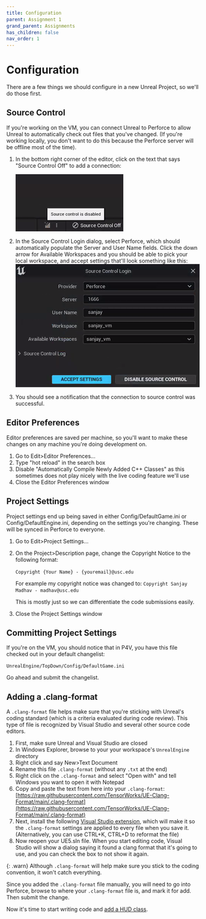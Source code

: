 ```yaml
---
title: Configuration
parent: Assignment 1
grand_parent: Assignments
has_children: false
nav_order: 1
---
```


# Configuration

There are a few things we should configure in a new Unreal Project, so we'll do those first.

## Source Control

If you're working on the VM, you can connect Unreal to Perforce to allow Unreal to automatically check out files that you've changed. (If you're working locally, you don't want to do this because the Perforce server will be offline most of the time).

1. In the bottom right corner of the editor, click on the text that says "Source Control Off" to add a connection:

   ![Source Control Off](images/01/source-control1.png)
2. In the Source Control Login dialog, select Perforce, which should automatically populate the Server and User Name fields. Click the down arrow for Available Workspaces and you should be able to pick your local workspace, and accept settings that'll look something like this:
   ![Source Control Login](images/01/source-control2.png)
3. You should see a notification that the connection to source control was successful.

## Editor Preferences

Editor preferences are saved per machine, so you'll want to make these changes on any machine you're doing development on.

1. Go to Edit>Editor Preferences...
2. Type "hot reload" in the search box
3. Disable "Automatically Compile Newly Added C++ Classes" as this sometimes does not play nicely with the live coding feature we'll use
6. Close the Editor Preferences window

## Project Settings

Project settings end up being saved in either Config/DefaultGame.ini or Config/DefaultEngine.ini, depending on the settings you're changing. These will be synced in Perforce to everyone.

1. Go to Edit>Project Settings...
2. On the Project>Description page, change the Copyright Notice to the following format:
   
   `Copyright {Your Name} - {youremail}@usc.edu`
   
   For example my copyright notice was changed to:
   `Copyright Sanjay Madhav - madhav@usc.edu`
   
   This is mostly just so we can differentiate the code submissions easily.
3. Close the Project Settings window

## Committing Project Settings

If you're on the VM, you should notice that in P4V, you have this file checked out in your default changelist:

```
UnrealEngine/TopDown/Config/DefaultGame.ini
```

Go ahead and submit the changelist.

## Adding a .clang-format

A `.clang-format` file helps make sure that you're sticking with Unreal's coding standard (which is a criteria evaluated during code review). This type of file is recognized by Visual Studio and several other source code editors.

1. First, make sure Unreal and Visual Studio are closed
2. In Windows Explorer, browse to your your workspace's `UnrealEngine` directory
3. Right click and say New>Text Document
4. Rename this file `.clang-format` (without any `.txt` at the end)
5. Right click on the `.clang-format` and select "Open with" and tell Windows you want to open it with Notepad
6. Copy and paste the text from here into your `.clang-format`: [https://raw.githubusercontent.com/TensorWorks/UE-Clang-Format/main/.clang-format](https://raw.githubusercontent.com/TensorWorks/UE-Clang-Format/main/.clang-format)
7. Next, install the following [Visual Studio extension](https://marketplace.visualstudio.com/items?itemName=mynkow.FormatdocumentonSave), which will make it so the `.clang-format` settings are applied to every file when you save it. (Alternatively, you can use CTRL+K, CTRL+D to reformat the file)
8. Now reopen your UE5.sln file. When you start editing code, Visual Studio will show a dialog saying it found a clang format that it's going to use, and you can check the box to not show it again.

{: .warn}
Although `.clang-format` will help make sure you stick to the coding convention, it won't catch everything.

Since you added the `.clang-format` file manually, you will need to go into Perforce, browse to where your `.clang-format` file is, and mark it for add. Then submit the change.

Now it's time to start writing code and [add a HUD class](01-02.html).
